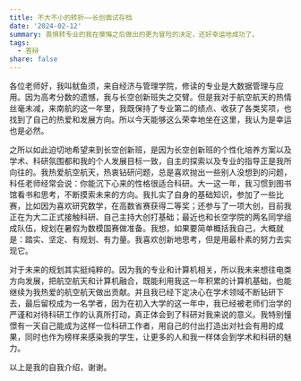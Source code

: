```yaml
---
title: 不大不小的转折——长创面试存档
date: '2024-02-12'
summary: 畏惧转专业的我在懊悔之后做出的更为冒险的决定，还好幸运地成功了。
tags:
  - 答辩
share: false
---
```


各位老师好，我叫鱿鱼须，来自经济与管理学院，修读的专业是大数据管理与应用。因为高考分数的遗憾，我与长空创新班失之交臂。但是我对于航空航天的热情丝毫未减，来南航的这一年里，我既保持了专业第二的绩点、收获了各类奖项，也找到了自己的热爱和发展方向。所以今天能够这么荣幸地坐在这里，我认为是幸运也是必然。

之所以如此迫切地希望来到长空创新班，是因为长空创新班的个性化培养方案以及学术、科研氛围都和我的个人发展目标一致，自主的探索以及专业的指导正是我所向往的。我热爱航空航天，热衷钻研问题，总是喜欢抛出一些别人没想到的问题，科任老师经常会说：你能沉下心来的性格很适合科研。大一这一年，我习惯到图书馆看书和思考，不断摸索未来的方向。我扎实了自身的基础知识，参加了一些比赛，比如因为喜欢研究数学，在高数省赛获得二等奖；还参与了一项大创，目前我正在为大二正式接触科研、自己主持大创打基础；最近也和长空学院的两名同学组成队伍，规划在暑假为数模国赛做准备。我想，如果要简单概括我自己，大概就是：踏实、坚定、有规划、有力量。我喜欢创新地思考，但是用最朴素的努力去实现它。

对于未来的规划其实挺纯粹的。因为我的专业和计算机相关，所以我未来想往电类方向发展，把航空航天和计算机融合，既能利用我这一年积累的计算机基础，也能继续为我热爱的航空航天做出贡献。并且我已经下定决心在学术领域不断钻研下去，最后留校成为一名学者，因为在初入大学的这一年中，我已经被老师们治学的严谨和对待科研工作的认真所打动，真正体会到了科研对我来说的意义。我特别憧憬有一天自己能成为这样一位科研工作者，用自己的付出打造出对社会有用的成果，同时也作为榜样来感染我的学生，让更多的人和我一样体会到学术和科研的魅力。

以上是我的自我介绍，谢谢。